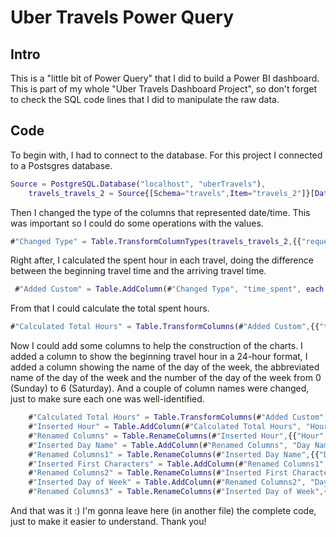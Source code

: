 # Uber Travels Power Query
## Intro

This is a "little bit of Power Query" that I did to build a Power BI dashboard. This is part of my whole "Uber Travels Dashboard Project", so don't forget to check the SQL code lines that I did to manipulate the raw data.

## Code

To begin with, I had to connect to the database. For this project I connected to a Postsgres database.
```M
Source = PostgreSQL.Database("localhost", "uberTravels"),
    travels_travels_2 = Source{[Schema="travels",Item="travels_2"]}[Data],
```

Then I changed the type of the columns that represented date/time. This was important so I could do some operations with the values.
```M
#"Changed Type" = Table.TransformColumnTypes(travels_travels_2,{{"request_time", type datetime}, {"begin_trip_time", type datetime}, {"dropoff_time", type datetime}}),
```

Right after, I calculated the spent hour in each travel, doing the difference between the beginning travel time and the arriving travel time.
```M
 #"Added Custom" = Table.AddColumn(#"Changed Type", "time_spent", each [dropoff_time] - [begin_trip_time]),
```

From that I could calculate the total spent hours.
```M
#"Calculated Total Hours" = Table.TransformColumns(#"Added Custom",{{"time_spent", Duration.TotalHours, type number}}),
```

Now I could add some columns to help the construction of the charts. I added a column to show the beginning travel hour in a 24-hour format, I added a column showing the name of the day of the week, the abbreviated name of the day of the week and the number of the day of the week from 0 (Sunday) to 6 (Saturday). And a couple of column names were changed, just to make sure each one was well-identified.
```M
    #"Calculated Total Hours" = Table.TransformColumns(#"Added Custom",{{"time_spent", Duration.TotalHours, type number}}),
    #"Inserted Hour" = Table.AddColumn(#"Calculated Total Hours", "Hour", each Time.Hour([begin_trip_time]), Int64.Type),
    #"Renamed Columns" = Table.RenameColumns(#"Inserted Hour",{{"Hour", "begin_time"}}),
    #"Inserted Day Name" = Table.AddColumn(#"Renamed Columns", "Day Name", each Date.DayOfWeekName([begin_trip_time]), type text),
    #"Renamed Columns1" = Table.RenameColumns(#"Inserted Day Name",{{"Day Name", "day_name"}}),
    #"Inserted First Characters" = Table.AddColumn(#"Renamed Columns1", "First Characters", each Text.Start([day_name], 3), type text),
    #"Renamed Columns2" = Table.RenameColumns(#"Inserted First Characters",{{"First Characters", "day_name_abv"}}),
    #"Inserted Day of Week" = Table.AddColumn(#"Renamed Columns2", "Day of Week", each Date.DayOfWeek([begin_trip_time]), Int64.Type),
    #"Renamed Columns3" = Table.RenameColumns(#"Inserted Day of Week",{{"Day of Week", "day_of_week"}})
```

And that was it :) I'm gonna leave here (in another file) the complete code, just to make it easier to understand. Thank you!